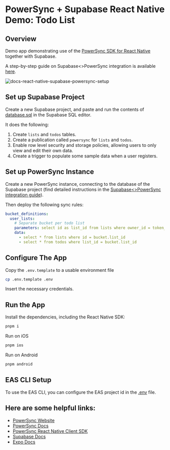 # PowerSync + Supabase React Native Demo: Todo List

## Overview

Demo app demonstrating use of the [PowerSync SDK for React Native](https://www.npmjs.com/package/@journeyapps/powersync-sdk-react-native) together with Supabase.

A step-by-step guide on Supabase<>PowerSync integration is available [here](https://docs.powersync.com/integration-guides/supabase).

![docs-react-native-supabase-powersync-setup](https://github.com/journeyapps/powersync-supabase-react-native-todolist-demo/assets/277659/923dc9a2-6a0e-4ce4-934d-29e3ab8b0f09)

## Set up Supabase Project

Create a new Supabase project, and paste and run the contents of [database.sql](./database.sql) in the Supabase SQL editor.

It does the following:

1. Create `lists` and `todos` tables.
2. Create a publication called `powersync` for `lists` and `todos`.
3. Enable row level security and storage policies, allowing users to only view and edit their own data.
4. Create a trigger to populate some sample data when a user registers.

## Set up PowerSync Instance

Create a new PowerSync instance, connecting to the database of the Supabase project (find detailed instructions in the [Supabase<>PowerSync integration guide](https://docs.powersync.com/integration-guides/supabase)).

Then deploy the following sync rules:

```yaml
bucket_definitions:
  user_lists:
    # Separate bucket per todo list
    parameters: select id as list_id from lists where owner_id = token_parameters.user_id
    data:
      - select * from lists where id = bucket.list_id
      - select * from todos where list_id = bucket.list_id
```

## Configure The App

Copy the `.env.template` to a usable environment file

```bash
cp .env.template .env
```

Insert the necessary credentials.

## Run the App

Install the dependencies, including the React Native SDK:

```sh
pnpm i
```

Run on iOS

```sh
pnpm ios
```

Run on Android

```sh
pnpm android
```

## EAS CLI Setup
To use the EAS CLI, you can configure the EAS project id in the [.env](./.env) file.

## Here are some helpful links:

- [PowerSync Website](https://www.powersync.com/)
- [PowerSync Docs](https://docs.powersync.com/)
- [PowerSync React Native Client SDK](https://github.com/journeyapps/powersync-js/tree/main/packages/powersync-sdk-react-native)
- [Supabase Docs](https://supabase.com/docs)
- [Expo Docs](https://docs.expo.dev/)